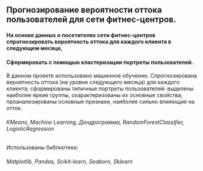 ## Прогнозирование вероятности оттока пользователей для сети фитнес-центров.
#### На основе данных о посетителях сети фитнес-центров спрогнозировать вероятность оттока для каждого клиента в следующем месяце, 
#### Cформировать с помощью кластеризации портреты пользователей.
В данном проекте использовано машинное обучение. Спрогнозирована вероятность
оттока (на уровне следующего месяца) для каждого клиента; сформированы типичные
портреты пользователей: выделены наиболее яркие группы, охарактеризованы их
основные свойства; проанализированы основные признаки, наиболее сильно влияющие
на отток.  
###### KMeans, Machine Learning, Дендрограмма, RandomForestClassifier, LogisticRegression
Использованы библиотеки:
###### Matplotlib, Pandas, Scikit-learn, Seaborn, Sklearn
